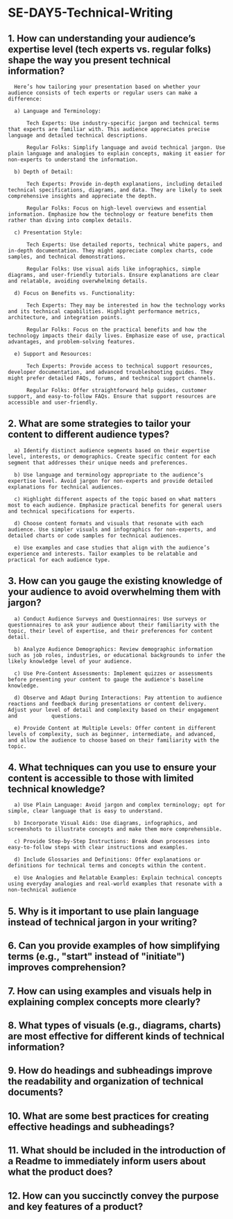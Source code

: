 # SE-DAY5-Technical-Writing
## 1. How can understanding your audience’s expertise level (tech experts vs. regular folks) shape the way you present technical information?

      Here’s how tailoring your presentation based on whether your audience consists of tech experts or regular users can make a difference:

      a) Language and Terminology:

          Tech Experts: Use industry-specific jargon and technical terms that experts are familiar with. This audience appreciates precise language and detailed technical descriptions.

          Regular Folks: Simplify language and avoid technical jargon. Use plain language and analogies to explain concepts, making it easier for non-experts to understand the information.
      
      b) Depth of Detail:

          Tech Experts: Provide in-depth explanations, including detailed technical specifications, diagrams, and data. They are likely to seek comprehensive insights and appreciate the depth.
          
          Regular Folks: Focus on high-level overviews and essential information. Emphasize how the technology or feature benefits them rather than diving into complex details.
      
      c) Presentation Style:

          Tech Experts: Use detailed reports, technical white papers, and in-depth documentation. They might appreciate complex charts, code samples, and technical demonstrations.
            
          Regular Folks: Use visual aids like infographics, simple diagrams, and user-friendly tutorials. Ensure explanations are clear and relatable, avoiding overwhelming details.
     
      d) Focus on Benefits vs. Functionality:

          Tech Experts: They may be interested in how the technology works and its technical capabilities. Highlight performance metrics, architecture, and integration points.
          
          Regular Folks: Focus on the practical benefits and how the technology impacts their daily lives. Emphasize ease of use, practical advantages, and problem-solving features.
      
      e) Support and Resources:

          Tech Experts: Provide access to technical support resources, developer documentation, and advanced troubleshooting guides. They might prefer detailed FAQs, forums, and technical support channels.
          
          Regular Folks: Offer straightforward help guides, customer support, and easy-to-follow FAQs. Ensure that support resources are accessible and user-friendly.

## 2. What are some strategies to tailor your content to different audience types?
      a) Identify distinct audience segments based on their expertise level, interests, or demographics. Create specific content for each segment that addresses their unique needs and preferences.

      b) Use language and terminology appropriate to the audience’s expertise level. Avoid jargon for non-experts and provide detailed explanations for technical audiences.

      c) Highlight different aspects of the topic based on what matters most to each audience. Emphasize practical benefits for general users and technical specifications for experts.

      d) Choose content formats and visuals that resonate with each audience. Use simpler visuals and infographics for non-experts, and detailed charts or code samples for technical audiences.

      e) Use examples and case studies that align with the audience’s experience and interests. Tailor examples to be relatable and practical for each audience type.


## 3. How can you gauge the existing knowledge of your audience to avoid overwhelming them with jargon?

      a) Conduct Audience Surveys and Questionnaires: Use surveys or questionnaires to ask your audience about their familiarity with the topic, their level of expertise, and their preferences for content detail.

      b) Analyze Audience Demographics: Review demographic information such as job roles, industries, or educational backgrounds to infer the likely knowledge level of your audience.

      c) Use Pre-Content Assessments: Implement quizzes or assessments before presenting your content to gauge the audience's baseline knowledge.

      d) Observe and Adapt During Interactions: Pay attention to audience reactions and feedback during presentations or content delivery. Adjust your level of detail and complexity based on their engagement and           questions.

      e) Provide Content at Multiple Levels: Offer content in different levels of complexity, such as beginner, intermediate, and advanced, and allow the audience to choose based on their familiarity with the              topic.


## 4. What techniques can you use to ensure your content is accessible to those with limited technical knowledge?

      a) Use Plain Language: Avoid jargon and complex terminology; opt for simple, clear language that is easy to understand.

      b) Incorporate Visual Aids: Use diagrams, infographics, and screenshots to illustrate concepts and make them more comprehensible.

      c) Provide Step-by-Step Instructions: Break down processes into easy-to-follow steps with clear instructions and examples.

      d) Include Glossaries and Definitions: Offer explanations or definitions for technical terms and concepts within the content.

      e) Use Analogies and Relatable Examples: Explain technical concepts using everyday analogies and real-world examples that resonate with a non-technical audience



## 5. Why is it important to use plain language instead of technical jargon in your writing?
      
















## 6. Can you provide examples of how simplifying terms (e.g., "start" instead of "initiate") improves comprehension?
## 7. How can using examples and visuals help in explaining complex concepts more clearly?
## 8. What types of visuals (e.g., diagrams, charts) are most effective for different kinds of technical information?
## 9. How do headings and subheadings improve the readability and organization of technical documents?
## 10. What are some best practices for creating effective headings and subheadings?
## 11. What should be included in the introduction of a Readme to immediately inform users about what the product does?
## 12. How can you succinctly convey the purpose and key features of a product?
